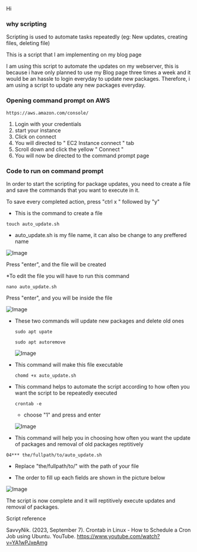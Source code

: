 Hi 

### why scripting

Scripting is used to automate tasks repeatedly (eg: New updates, creating files, deleting file)

This is a script that I am implementing on my blog page

I am using this script to automate the updates on my webserver, this is because i have only planned to use my Blog page three times a week and it would be an hassle to login everyday to update new packages. Therefore, i am using a script to update any new packages everyday. 

### Opening command prompt on AWS
```
https://aws.amazon.com/console/
```
1. Login with your credentials
2. start your instance
3. Click on connect
4. You will directed to " EC2 Instance connect " tab
5. Scroll down and click the yellow " Connect "
6. You will now be directed to the command prompt page


### Code to run on command prompt

In order to start the scripting for package updates, you need to create a file and save the commands that you want to execute in it. 


To save every completed action, press "ctrl x " followed by "y"


* This is the command to create a file

```
touch auto_update.sh
```
* auto_update.sh is my file name, it can also be change to any preffered name
  
![Image](https://github.com/user-attachments/assets/439658ac-d784-48c6-91b2-79aef0f47f69)


Press "enter", and the file will be created 



*To edit the file you will have to run this command 

```
nano auto_update.sh
```

Press "enter", and you will be inside the file

![Image](https://github.com/user-attachments/assets/e3e53a7a-46b6-4259-aa66-fee652882e47)


* These two commands will update new packages and delete old ones

  ```
  sudo apt upate

  sudo apt autoremove
  ```

  ![Image](https://github.com/user-attachments/assets/e3e53a7a-46b6-4259-aa66-fee652882e47)

    
* This command will make this file executable

  ```
  chomd +x auto_update.sh
  ```

* This command helps to automate the script according to how often you want the script to be repeatedly executed

    ```
    crontab -e
    ```
    * choose "1" and press and enter
 
    ![Image](https://github.com/user-attachments/assets/703a93d4-22e8-4e15-95fe-21108fd086ce)



* This command will help you in choosing how often you want the update of packages and removal of old packages reptitively

```
04*** the/fullpath/to/auto_update.sh
```

* Replace "the/fullpath/to/" with the path of your file 

* The order to fill up each fields are shown in the picture below
  

 ![Image](https://github.com/user-attachments/assets/ef7132dd-cbb0-49ee-a0cf-591a7ad02317)

  
The script is now complete and it will reptitively execute updates and removal of packages.


Script reference

SavvyNik. (2023, September 7). Crontab in Linux - How to Schedule a Cron Job using Ubuntu. YouTube. https://www.youtube.com/watch?v=YA1wPJxeAmg

‌

